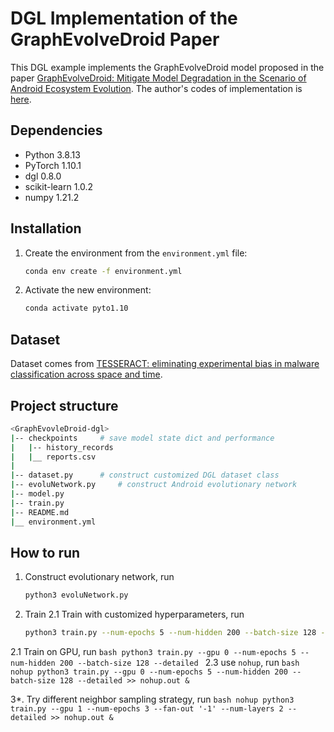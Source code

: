 # DGL Implementation of the GraphEvolveDroid Paper
This DGL example implements the GraphEvolveDroid model proposed in the paper [GraphEvolveDroid: Mitigate Model Degradation in the Scenario of Android Ecosystem Evolution](https://dl.acm.org/doi/abs/10.1145/3459637.3482118). The author's codes of implementation is [here](https://github.com/liangxun/GraphEvolveDroid).

## Dependencies
* Python 3.8.13
* PyTorch 1.10.1
* dgl 0.8.0
* scikit-learn 1.0.2
* numpy 1.21.2

## Installation
1. Create the environment from the `environment.yml` file:
    ```bash
    conda env create -f environment.yml
    ```

2. Activate the new environment:
    ```bash
    conda activate pyto1.10
    ```

## Dataset
Dataset comes from [TESSERACT: eliminating experimental bias in malware classification across space and time](https://dl.acm.org/doi/abs/10.5555/3361338.3361389).

## Project structure
```bash
<GraphEvovleDroid-dgl>
|-- checkpoints     # save model state dict and performance
|   |-- history_records
|   |__ reports.csv
|
|-- dataset.py      # construct customized DGL dataset class
|-- evoluNetwork.py     # construct Android evolutionary network
|-- model.py
|-- train.py
|-- README.md
|__ environment.yml
```

## How to run
1. Construct evolutionary network, run
    ```bash
    python3 evoluNetwork.py
    ```

2. Train
2.1 Train with customized hyperparameters, run
    ```bash
    python3 train.py --num-epochs 5 --num-hidden 200 --batch-size 128 --detailed
    ```

2.1 Train on GPU, run
    ```bash
    python3 train.py --gpu 0 --num-epochs 5 --num-hidden 200 --batch-size 128 --detailed
    ```
2.3 use `nohup`, run
    ```bash
    nohup python3 train.py --gpu 0 --num-epochs 5 --num-hidden 200 --batch-size 128 --detailed >> nohup.out &
    ```

3*. Try different neighbor sampling strategy, run
    ```bash
    nohup python3 train.py --gpu 1 --num-epochs 3 --fan-out '-1' --num-layers 2 --detailed >> nohup.out &
    ```